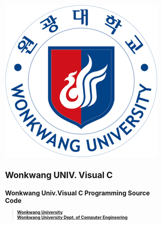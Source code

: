 <img src="./img/wku.png" weight ="20%"></br>
# Wonkwang UNIV. Visual C
## Wonkwang Univ.Visual C Programming Source Code<br>
>[**Wonkwang University**](www.wku.ac.kr)<br>
>[**Wonkwang University Dept. of Computer Engineering**](http://computer.wku.ac.kr)</br>
